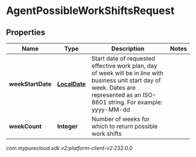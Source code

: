 # AgentPossibleWorkShiftsRequest


## Properties

| Name | Type | Description | Notes |
| ------------ | ------------- | ------------- | ------------- |
| **weekStartDate** | [**LocalDate**](LocalDate) | Start date of requested effective work plan, day of week will be in line with business unit start day of week. Dates are represented as an ISO-8601 string. For example: yyyy-MM-dd |  |
| **weekCount** | **Integer** | Number of weeks for which to return possible work shifts |  |




_com.mypurecloud.sdk.v2:platform-client-v2:232.0.0_

